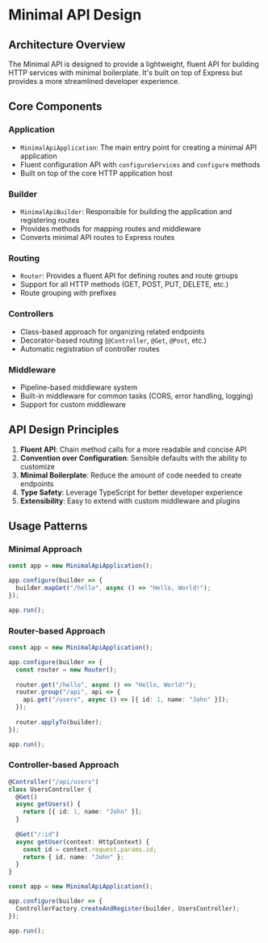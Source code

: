 # Minimal API Design

## Architecture Overview

The Minimal API is designed to provide a lightweight, fluent API for building HTTP services with minimal boilerplate. It's built on top of Express but provides a more streamlined developer experience.

## Core Components

### Application
- `MinimalApiApplication`: The main entry point for creating a minimal API application
- Fluent configuration API with `configureServices` and `configure` methods
- Built on top of the core HTTP application host

### Builder
- `MinimalApiBuilder`: Responsible for building the application and registering routes
- Provides methods for mapping routes and middleware
- Converts minimal API routes to Express routes

### Routing
- `Router`: Provides a fluent API for defining routes and route groups
- Support for all HTTP methods (GET, POST, PUT, DELETE, etc.)
- Route grouping with prefixes

### Controllers
- Class-based approach for organizing related endpoints
- Decorator-based routing (`@Controller`, `@Get`, `@Post`, etc.)
- Automatic registration of controller routes

### Middleware
- Pipeline-based middleware system
- Built-in middleware for common tasks (CORS, error handling, logging)
- Support for custom middleware

## API Design Principles

1. **Fluent API**: Chain method calls for a more readable and concise API
2. **Convention over Configuration**: Sensible defaults with the ability to customize
3. **Minimal Boilerplate**: Reduce the amount of code needed to create endpoints
4. **Type Safety**: Leverage TypeScript for better developer experience
5. **Extensibility**: Easy to extend with custom middleware and plugins

## Usage Patterns

### Minimal Approach
```typescript
const app = new MinimalApiApplication();

app.configure(builder => {
  builder.mapGet("/hello", async () => "Hello, World!");
});

app.run();
```

### Router-based Approach
```typescript
const app = new MinimalApiApplication();

app.configure(builder => {
  const router = new Router();
  
  router.get("/hello", async () => "Hello, World!");
  router.group("/api", api => {
    api.get("/users", async () => [{ id: 1, name: "John" }]);
  });
  
  router.applyTo(builder);
});

app.run();
```

### Controller-based Approach
```typescript
@Controller("/api/users")
class UsersController {
  @Get()
  async getUsers() {
    return [{ id: 1, name: "John" }];
  }
  
  @Get("/:id")
  async getUser(context: HttpContext) {
    const id = context.request.params.id;
    return { id, name: "John" };
  }
}

const app = new MinimalApiApplication();

app.configure(builder => {
  ControllerFactory.createAndRegister(builder, UsersController);
});

app.run();
```